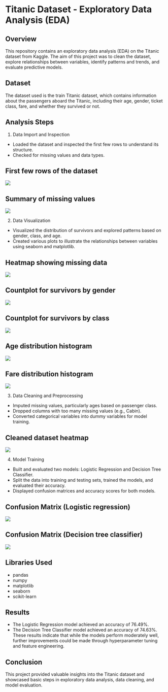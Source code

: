 # Titanic Dataset - Exploratory Data Analysis (EDA)

## Overview
This repository contains an exploratory data analysis (EDA) on the Titanic dataset from Kaggle. 
The aim of this project was to clean the dataset, explore relationships between variables, identify patterns and trends, and evaluate predictive models.

## Dataset
The dataset used is the train Titanic dataset, which contains information about the passengers aboard the Titanic, including their age, gender, ticket class, fare, and whether they survived or not.

## Analysis Steps

1. Data Import and Inspection

- Loaded the dataset and inspected the first few rows to understand its structure.
- Checked for missing values and data types.

## First few rows of the dataset
![](First_few_rows_of_the_dataset.jpg)

## Summary of missing values
![](Summary_of_missing_values.jpg)

2. Data Visualization

- Visualized the distribution of survivors and explored patterns based on gender, class, and age.
- Created various plots to illustrate the relationships between variables using seaborn and matplotlib.

## Heatmap showing missing data 
![](Heatmap_showing_missing_data.jpg)

## Countplot for survivors by gender
![](Countplot_for_survivors_by_gender.jpg)

## Countplot for survivors by class
![](Countplot_for_survivors_by_class.jpg)

## Age distribution histogram
![](Histograms_of_age_distributions.jpg)

## Fare distribution histogram
![](Histograms_of_fare_distributions.jpg)

3. Data Cleaning and Preprocessing

- Imputed missing values, particularly ages based on passenger class.
- Dropped columns with too many missing values (e.g., Cabin).
- Converted categorical variables into dummy variables for model training.

## Cleaned dataset heatmap  
![](Heatmap_for_the_cleaned_dataset.jpg)

4. Model Training

- Built and evaluated two models: Logistic Regression and Decision Tree Classifier.
- Split the data into training and testing sets, trained the models, and evaluated their accuracy.
- Displayed confusion matrices and accuracy scores for both models.

## Confusion Matrix (Logistic regression) 
![](Logistic_Regression_Confusion_Matrix.jpg)

## Confusion Matrix (Decision tree classifier) 
![](Decision_Tree_classifier_Confusion_matrix.jpg)

## Libraries Used
- pandas
- numpy
- matplotlib
- seaborn
- scikit-learn

## Results
- The Logistic Regression model achieved an accuracy of 76.49%.
- The Decision Tree Classifier model achieved an accuracy of 74.63%.
These results indicate that while the models perform moderately well, further improvements could be made through hyperparameter tuning and feature engineering.

## Conclusion
This project provided valuable insights into the Titanic dataset and showcased basic steps in exploratory data analysis, data cleaning, and model evaluation. 
